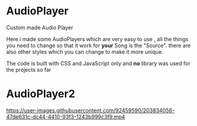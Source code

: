 # AudioPlayer
Custom made Audio Player

Here i made some AudioPlayers which are very easy to use , all the things you need to change so that it work for **your** Song is the "Source".
there are also other styles which you can change to make it more unique.

The code is built with CSS and JavaScript only and **no** library was used for the projects so far

# AudioPlayer2

https://user-images.githubusercontent.com/92459590/203834056-47de631c-dc44-4410-93f3-1243b999c3f9.mp4

